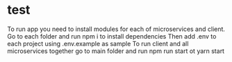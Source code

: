 # test
To run app you need to install modules for each of microservices and client. 
Go to each folder and run npm i to install dependencies
Then add .env to each project using .env.example as sample
To run client and all microservices together go to main folder and run npm run start ot yarn start